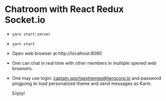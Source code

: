 # Chatroom with React Redux Socket.io


- `yarn start:server`

- `yarn start`

- Open web browser at http://localhost:8080

- One can chat in real time with other members in multiple opened web browsers.

- One may use login: captain.sportsextremes@herocorp.io and password pingpong to load personalized theme and send messages as Karin.

  Enjoy!
